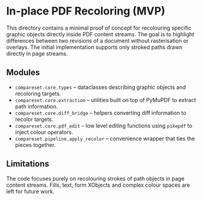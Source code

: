 # In-place PDF Recoloring (MVP)

This directory contains a minimal proof of concept for recolouring
specific graphic objects directly inside PDF content streams.  The goal
is to highlight differences between two revisions of a document without
rasterisation or overlays.  The initial implementation supports only
stroked paths drawn directly in page streams.

## Modules

- `compareset.core.types` – dataclasses describing graphic objects and
  recoloring targets.
- `compareset.core.extraction` – utilities built on top of PyMuPDF to
  extract path information.
- `compareset.core.diff_bridge` – helpers converting diff information to
  recolor targets.
- `compareset.core.pdf_edit` – low level editing functions using
  `pikepdf` to inject colour operators.
- `compareset.pipeline.apply_recolor` – convenience wrapper that ties the
  pieces together.

## Limitations

The code focuses purely on recolouring strokes of path objects in page
content streams.  Fills, text, form XObjects and complex colour spaces are
left for future work.
